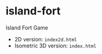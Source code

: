 # island-fort

Island Fort Game


- 2D version: `index2d.html`
- Isometric 3D version: `index.html` 